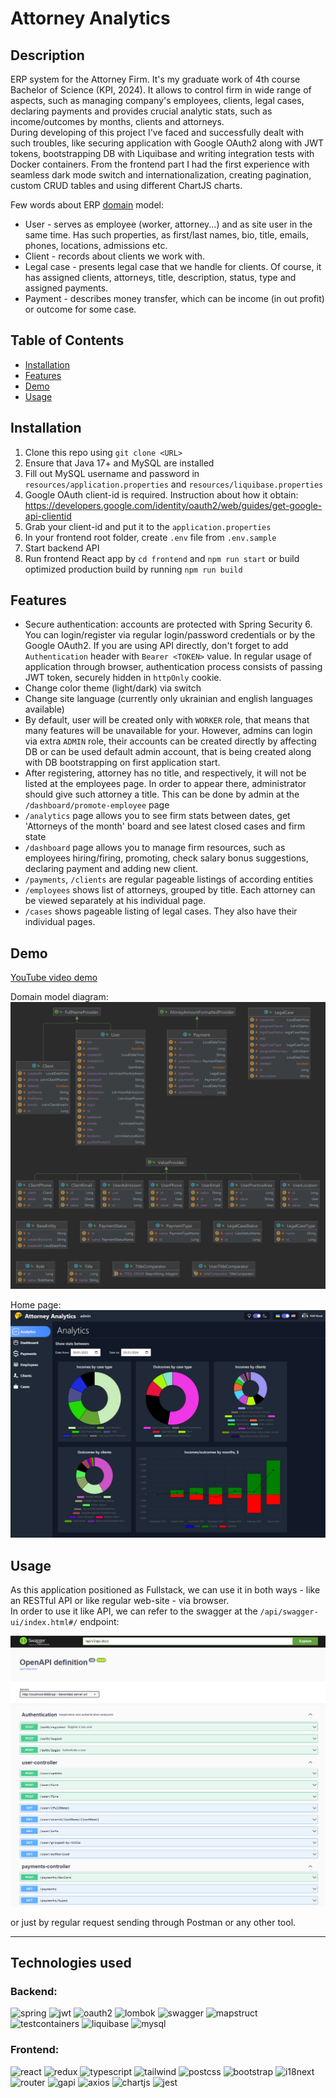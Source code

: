 # Attorney Analytics

## Description

ERP system for the Attorney Firm. It's my graduate work of 4th course Bachelor of Science (KPI, 2024).
It allows to control firm in wide range of aspects, such as managing company's employees, clients, legal cases, 
declaring payments and provides crucial analytic stats, such as income/outcomes by months, clients and attorneys.  
During developing of this project I've faced and successfully dealt with such troubles, like securing application with 
Google OAuth2 along with JWT tokens, bootstrapping DB with Liquibase and writing integration tests with Docker containers.
From the frontend part I had the first experience with seamless dark mode switch and internationalization,
creating pagination, custom CRUD tables and using different ChartJS charts.    

Few words about ERP [domain](#demo) model:
- User - serves as employee (worker, attorney...) and as site user in the same time. Has such properties, as first/last names, bio, title, emails, phones, locations, admissions etc.
- Client - records about clients we work with.
- Legal case - presents legal case that we handle for clients. Of course, it has assigned clients, attorneys, title, description, status, type and assigned payments.
- Payment - describes money transfer, which can be income (in out profit) or outcome for some case.

## Table of Contents

- [Installation](#installation)
- [Features](#features)
- [Demo](#demo)
- [Usage](#usage)

## Installation

1. Clone this repo using `git clone <URL>`
2. Ensure that Java 17+ and MySQL are installed
3. Fill out MySQL username and password in `resources/application.properties`
and `resources/liquibase.properties`
4. Google OAuth client-id is required. Instruction about how it obtain: https://developers.google.com/identity/oauth2/web/guides/get-google-api-clientid
5. Grab your client-id and put it to the `application.properties`
6. In your frontend root folder, create `.env` file from `.env.sample`
7. Start backend API
8. Run frontend React app by `cd frontend` and `npm run start` or build optimized production build by running `npm run build`

## Features

- Secure authentication: accounts are protected with Spring Security 6. 
You can login/register via regular login/password credentials or by the Google OAuth2.
If you are using API directly, don't forget to add `Authentication` header with `Bearer <TOKEN>` value.
In regular usage of application through browser, authentication process consists of passing JWT token, securely hidden in `httpOnly` cookie.
- Change color theme (light/dark) via switch
- Change site language (currently only ukrainian and english languages available)
- By default, user will be created only with `WORKER` role, that means that many features will be unavailable for your.
However, admins can login via extra `ADMIN` role, their accounts can be created directly by affecting DB or can be used default admin account,
that is being created along with DB bootstrapping on first application start.
- After registering, attorney has no title, and respectively, it will not be listed at the employees page. In order to appear there, 
administrator should give such attorney a title. This can be done by admin at the `/dashboard/promote-employee` page
- `/analytics` page allows you to see firm stats between dates, get 'Attorneys of the month' board and see latest closed cases and firm state 
- `/dashboard` page allows you to manage firm resources, such as employees hiring/firing, promoting, check salary bonus suggestions,
declaring payment and adding new client.
- `/payments`, `/clients` are regular pageable listings of according entities
- `/employees` shows list of attorneys, grouped by title. Each attorney can be viewed separately at his individual page.
- `/cases` shows pageable listing of legal cases. They also have their individual pages. 

## Demo

[YouTube video demo]()


Domain model diagram:
![domain](assets/images/domain.png)

Home page:
![domain](assets/images/home.png)

## Usage

As this application positioned as Fullstack, we can use it in both ways - like an RESTful API
or like regular web-site - via browser.  
In order to use it like API, we can refer to the swagger at the `/api/swagger-ui/index.html#/` endpoint:

![domain](assets/images/swagger.png)

or just by regular request sending through Postman or any other tool.

---

## Technologies used

### Backend:
![spring](https://img.shields.io/badge/spring-5FB832?style=for-the-badge&logo=spring&logoColor=white)
![jwt](https://img.shields.io/badge/JWT-000000?style=for-the-badge&logo=jsonwebtokens&logoColor=white)
![oauth2](https://img.shields.io/badge/OAuth2-EB5424?style=for-the-badge&logo=auth0&logoColor=white)
![lombok](https://img.shields.io/badge/Lombok-A50034?style=for-the-badge)
![swagger](https://img.shields.io/badge/Swagger-85EA2D?style=for-the-badge&logo=swagger&logoColor=white)
![mapstruct](https://img.shields.io/badge/Mapstruct-FF3E00?style=for-the-badge)
![testcontainers](https://img.shields.io/badge/Testcontainers-333333?style=for-the-badge&logo=linuxcontainers&logoColor=white)
![liquibase](https://img.shields.io/badge/Liquibase-2962FF?style=for-the-badge&logo=liquibase&logoColor=white)
![mysql](https://img.shields.io/badge/mysql-4479A1?style=for-the-badge&logo=mysql&logoColor=white)


### Frontend:
![react](https://img.shields.io/badge/React-61DAFB?style=for-the-badge&logo=react&logoColor=white)
![redux](https://img.shields.io/badge/Redux-764ABC?style=for-the-badge&logo=redux&logoColor=white)
![typescript](https://img.shields.io/badge/Typescript-3178C6?style=for-the-badge&logo=typescript&logoColor=white)
![tailwind](https://img.shields.io/badge/TailwindCSS-06B6D4?style=for-the-badge&logo=tailwindcss&logoColor=white)
![postcss](https://img.shields.io/badge/PostCSS-DD3A0A?style=for-the-badge&logo=postcss&logoColor=white)
![bootstrap](https://img.shields.io/badge/Bootstrap-563D7C?style=for-the-badge&logo=bootstrap&logoColor=white)
![i18next](https://img.shields.io/badge/i18next-26A69A?style=for-the-badge&logo=i18next&logoColor=white)
![router](https://img.shields.io/badge/React%20Router-CA4245?style=for-the-badge&logo=reactrouter&logoColor=white)
![gapi](https://img.shields.io/badge/Google%20OAuth2%20API-4285F4?style=for-the-badge&logo=google&logoColor=white)
![axios](https://img.shields.io/badge/axios-5A29E4?style=for-the-badge&logo=axios&logoColor=white)
![chartjs](https://img.shields.io/badge/chart.js-FF6384?style=for-the-badge&logo=chartdotjs&logoColor=white)
![jest](https://img.shields.io/badge/jest-C21325?style=for-the-badge&logo=jest&logoColor=white)
